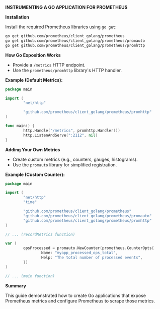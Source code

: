 **INSTRUMENTING A GO APPLICATION FOR PROMETHEUS**

**Installation**

Install the required Prometheus libraries using `go get`:

```bash
go get github.com/prometheus/client_golang/prometheus
go get github.com/prometheus/client_golang/prometheus/promauto
go get github.com/prometheus/client_golang/prometheus/promhttp
```

**How Go Exposition Works**

*  Provide a `/metrics` HTTP endpoint.
*  Use the `prometheus/promhttp` library's HTTP handler.

**Example (Default Metrics):**

```go
package main

import (
        "net/http"

        "github.com/prometheus/client_golang/prometheus/promhttp"
)

func main() {
        http.Handle("/metrics", promhttp.Handler())
        http.ListenAndServe(":2112", nil)
}
```

**Adding Your Own Metrics**

*  Create custom metrics (e.g., counters, gauges, histograms).
*  Use the `promauto` library for simplified registration.

**Example (Custom Counter):**

```go
package main

import (
        "net/http"
        "time"

        "github.com/prometheus/client_golang/prometheus"
        "github.com/prometheus/client_golang/prometheus/promauto"
        "github.com/prometheus/client_golang/prometheus/promhttp"
)

// ... (recordMetrics function)

var (
        opsProcessed = promauto.NewCounter(prometheus.CounterOpts{
                Name: "myapp_processed_ops_total",
                Help: "The total number of processed events",
        })
)

// ... (main function) 
```

**Summary**

This guide demonstrated how to create Go applications that expose Prometheus metrics and configure Prometheus to scrape those metrics.

